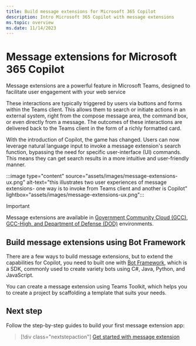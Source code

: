 ```yaml
---
title: Build message extensions for Microsoft 365 Copilot
description: Intro Microsoft 365 Copilot with message extensions
ms.topic: overview
ms.date: 11/14/2023
---
```


# Message extensions for Microsoft 365 Copilot

Message extensions are a powerful feature in Microsoft Teams, designed to facilitate user engagement with your web service

These interactions are typically triggered by users via buttons and forms within the Teams client. This allows them to search or initiate actions in an external system, right from the compose message area, the command box, or even directly from a message. The outcomes of these interactions are delivered back to the Teams client in the form of a richly formatted card.

With the introduction of Copilot, the game has changed. Users can now leverage natural language input to invoke a message extension's search function, bypassing the need for specific user-interface (UI) commands. This means they can get search results in a more intuitive and user-friendly manner.

:::image type="content" source="assets/images/message-extensions-ux.png" alt-text="this illustrates two user experiences of message extensions- one way is to invoke from Teams client and another is Copilot" lightbox="assets/images/message-extensions-ux.png":::

> [!IMPORTANT]
> Message extensions are available in [Government Community Cloud (GCC), GCC-High, and Department of Defense (DOD)](/microsoftteams/platform/concepts/app-fundamentals-overview.md#government-community-cloud?context=/microsoft-365-copilot/extensibility/context) environments.

## Build message extensions using Bot Framework

There are a few ways to build message extensions, but to extend the capabilities for Copilot, you need to built one with [Bot Framework](https://dev.botframework.com/), which is a SDK, commonly used to create variety bots using C#, Java, Python, and JavaScript.

You can create a message extension using Teams Toolkit, which helps you to create a project by scaffolding a template that suits your needs.

## Next step

Follow the step-by-step guides to build your first message extension app:

> [!div class="nextstepaction"]
> [Get started with message extension](/microsoftteams/platform/get-started/build-message-extension?context=/microsoft-365-copilot/extensibility/context)
